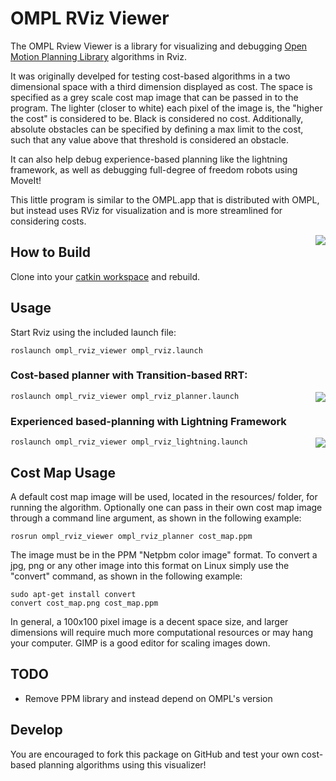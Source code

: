 # OMPL RViz Viewer

The OMPL Rview Viewer is a library for visualizing and debugging [Open Motion Planning Library](http://ompl.kavrakilab.org/) algorithms in Rviz. 

It was originally develped for testing cost-based algorithms in a two dimensional space with a third dimension displayed as cost. 
The space is specified as a grey scale cost map image that can be passed in to the program. 
The lighter (closer to white) each pixel of the image is, the "higher the cost" is considered to be. Black is considered no cost. 
Additionally, absolute obstacles can be specified by defining a max limit to the cost, such that any value above that threshold is considered an obstacle.

It can also help debug experience-based planning like the lightning framework, as well as debugging full-degree of freedom robots using MoveIt!

This little program is similar to the OMPL.app that is distributed with OMPL, but instead uses RViz for visualization and is more 
streamlined for considering costs.

<img align="right" src="https://raw.githubusercontent.com/davetcoleman/ompl_rviz_viewer/master/screenshots/ompl_rviz_viewer.png" />

## How to Build

Clone into your [catkin workspace](http://wiki.ros.org/catkin/Tutorials/create_a_workspace) and rebuild.

## Usage

Start Rviz using the included launch file:

```
roslaunch ompl_rviz_viewer ompl_rviz.launch
```

### Cost-based planner with Transition-based RRT:

<img align="right" src="https://raw.githubusercontent.com/davetcoleman/ompl_rviz_viewer/master/screenshots/repaired_path.png" />

```
roslaunch ompl_rviz_viewer ompl_rviz_planner.launch
```

### Experienced based-planning with Lightning Framework

<img align="right" src="https://raw.githubusercontent.com/davetcoleman/ompl_rviz_viewer/master/screenshots/similar_paths.png" />

```
roslaunch ompl_rviz_viewer ompl_rviz_lightning.launch
```

## Cost Map Usage

A default cost map image will be used, located in the resources/ folder, for running the algorithm. 
Optionally one can pass in their own cost map image through a command line argument, as shown in the following example:

```
rosrun ompl_rviz_viewer ompl_rviz_planner cost_map.ppm
```

The image must be in the PPM "Netpbm color image" format. To convert a jpg, png or any other image into this format on Linux simply use the "convert" command, as shown in the following example:

```
sudo apt-get install convert
convert cost_map.png cost_map.ppm
```

In general, a 100x100 pixel image is a decent space size, and larger dimensions will require much more computational resources or may hang your computer. GIMP is a good editor for scaling images down.

## TODO

- Remove PPM library and instead depend on OMPL's version

## Develop

You are encouraged to fork this package on GitHub and test your own cost-based planning algorithms using this visualizer!